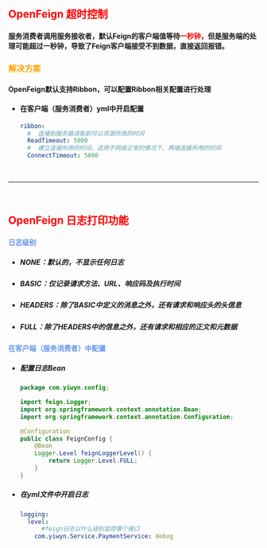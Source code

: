 ## <font color='red'>OpenFeign 超时控制</font>



#### 服务消费者调用服务接收者，默认Feign的客户端值等待<font color='red'>一秒钟</font>，但是服务端的处理可能超过一秒钟，导致了Feign客户端接受不到数据，直接返回报错。



### <font color='orange'>解决方案</font>

#### 	OpenFeign默认支持Ribbon，可以配置Ribbon相关配置进行处理

- #### 在客户端（服务消费者）yml中开启配置

  ```yaml
  ribbon:
    #  连接到服务器读取到可以资源所用的时间
    ReadTimeout: 5000
    #  建立连接所用的时间，适用于网络正常的情况下，两端连接所用的时间
    ConnectTimeout: 5000
  ```

  

</br><hr></br>





## <font color='red'>OpenFeign 日志打印功能</font>



#### <font color='cornflowerblue'>日志级别</font>

- ##### NONE：默认的，不显示任何日志

- ##### BASIC：仅记录请求方法、URL、响应码及执行时间

- ##### HEADERS：除了BASIC中定义的消息之外，还有请求和响应头的头信息

- ##### FULL：除了HEADERS中的信息之外，还有请求和相应的正文和元数据



#### <font color='cornflowerblue'>在客户端（服务消费者）中配置</font>

- ##### 配置日志Bean

  ```java
  package com.yiwyn.config;
  
  import feign.Logger;
  import org.springframework.context.annotation.Bean;
  import org.springframework.context.annotation.Configuration;
  
  @Configuration
  public class FeignConfig {
      @Bean
      Logger.Level feignLoggerLevel() {
          return Logger.Level.FULL;
      }
  }
  ```

- ##### 在yml文件中开启日志

  ```yaml
  logging:
    level:
    	#feign日志以什么级别监控哪个接口
      com.yiwyn.Service.PaymentService: debug
  ```

  

